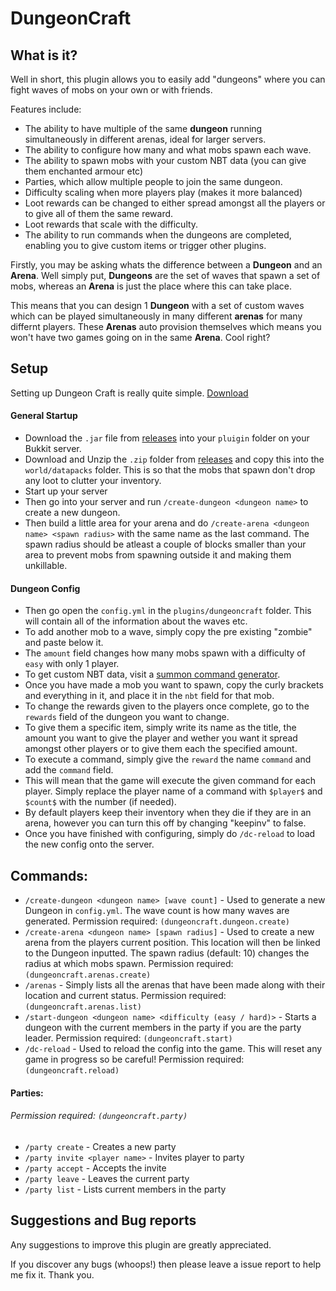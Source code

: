 # DungeonCraft
## What is it?
Well in short, this plugin allows you to easily add "dungeons" where you can fight waves of mobs on your own or with friends.
 
Features include:
 - The ability to have multiple of the same **dungeon** running simultaneously in different arenas, ideal for larger servers.
 - The ability to configure how many and what mobs spawn each wave.
 - The ability to spawn mobs with your custom NBT data (you can give them enchanted armour etc)
 - Parties, which allow multiple people to join the same dungeon.
 - Difficulty scaling when more players play (makes it more balanced)
 - Loot rewards can be changed to either spread amongst all the players or to give all of them the same reward.
 - Loot rewards that scale with the difficulty.
 - The ability to run commands when the dungeons are completed, enabling you to give custom items or trigger other plugins.
 
 Firstly, you may be asking whats the difference between a **Dungeon** and an **Arena**. Well simply put, **Dungeons** are the set of waves that spawn a set of mobs, whereas an **Arena** is just the place where this can take place. </p>

This means that you can design 1 **Dungeon** with a set of custom waves which can be played simultaneously in many different **arenas** for many differnt players. These **Arenas** auto provision themselves which means you won't have two games going on in the same **Arena**. Cool right? 

 ## Setup
 Setting up Dungeon Craft is really quite simple. [Download](https://github.com/aaronp18/dungeoncraft/releases)
 #### General Startup
 - Download the `.jar` file from [releases](https://github.com/aaronp18/dungeoncraft/releases) into your `pluigin` folder on your Bukkit server.
 - Download and Unzip the `.zip` folder from [releases](https://github.com/aaronp18/dungeoncraft/releases) and copy this into the `world/datapacks` folder. This is so that the mobs that spawn don't drop any loot to clutter your inventory.
 - Start up your server
 - Then go into your server and run `/create-dungeon <dungeon name>` to create a new dungeon.
 - Then build a little area for your arena and do `/create-arena <dungeon name> <spawn radius>` with the same name as the last command. 
 The spawn radius should be atleast a couple of blocks smaller than your area to prevent mobs from spawning outside it and making them unkillable.
 #### Dungeon Config
 - Then go open the `config.yml` in the `plugins/dungeoncraft` folder. This will contain all of the information about the waves etc.
 - To add another mob to a wave, simply copy the pre existing "zombie" and paste below it.
 - The `amount` field changes how many mobs spawn with a difficulty of `easy` with only 1 player.
 - To get custom NBT data, visit a [summon command generator](https://www.gamergeeks.nz/apps/minecraft/mob-generator). 
 - Once you have made a mob you want to spawn, copy the curly brackets and everything in it, and place it in the `nbt` field for that mob.
 - To change the rewards given to the players once complete, go to the `rewards` field of the dungeon you want to change.
 - To give them a specific item, simply write its name as the title, the amount you want to give the player and wether you want it spread amongst other players or to give them each the specified amount.
 - To execute a command, simply give the `reward` the name `command` and add the `command` field.
 - This will mean that the game will execute the given command for each player. Simply replace the player name of a command with `$player$` and `$count$` with the number (if needed).
 - By default players keep their inventory when they die if they are in an arena, however you can turn this off by changing "keepinv" to false.
 - Once you have finished with configuring, simply do `/dc-reload` to load the new config onto the server.
 
 ## Commands:
 - `/create-dungeon <dungeon name> [wave count]` - Used to generate a new Dungeon in `config.yml`. The wave count is how many waves are generated. Permission required:  `(dungeoncraft.dungeon.create)`
 - `/create-arena <dungeon name> [spawn radius]` - Used to create a new arena from the players current position. This location will then be linked to the Dungeon inputted. The spawn radius (default: 10) changes the radius at which mobs spawn. Permission required: `(dungeoncraft.arenas.create)`
 - `/arenas` - Simply lists all the arenas that have been made along with their location and current status. Permission required:  `(dungeoncraft.arenas.list)`
 - `/start-dungeon <dungeon name> <difficulty (easy / hard)>` - Starts a dungeon with the current members in the party if you are the party leader. Permission required:  `(dungeoncraft.start)`
 - `/dc-reload` - Used to reload the config into the game. This will reset any game in progress so be careful! Permission required:  `(dungeoncraft.reload)`
 
 #### Parties: 
 ###### Permission required:  `(dungeoncraft.party)`
 - `/party create` - Creates a new party
 - `/party invite <player name>` - Invites player to party
 - `/party accept` - Accepts the invite
 - `/party leave` - Leaves the current party
 - `/party list` - Lists current members in the party
 
 
 ## Suggestions and Bug reports
Any suggestions to improve this plugin are greatly appreciated. 

If you discover any bugs (whoops!) then please leave a issue report to help me fix it. Thank you.
 
 
